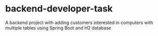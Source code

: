 # backend-developer-task
A backend project with adding customers interested in computers with multiple tables using Spring Boot and H2 database
